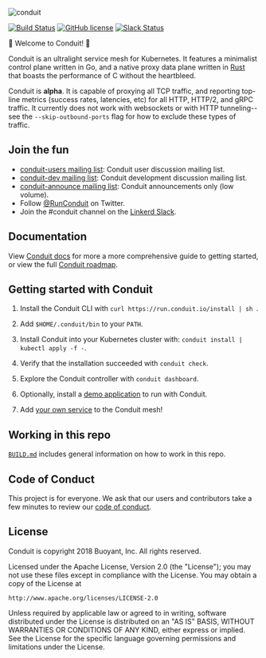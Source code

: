 ![conduit][logo]

[![Build Status][ci-badge]][ci]
[![GitHub license][license-badge]](LICENSE)
[![Slack Status][slack-badge]][slack]

:balloon: Welcome to Conduit! :wave:

Conduit is an ultralight service mesh for Kubernetes. It features a minimalist
control plane written in Go, and a native proxy data plane written in
[Rust][rust] that boasts the performance of C without the heartbleed.

Conduit is **alpha**. It is capable of proxying all TCP traffic, and reporting
top-line metrics (success rates, latencies, etc) for all HTTP, HTTP/2, and gRPC traffic.
It currently does not work with websockets or with HTTP tunneling--see the
`--skip-outbound-ports` flag for how to exclude these types of traffic.

## Join the fun

* [conduit-users mailing list][conduit-users]: Conduit user discussion mailing list.
* [conduit-dev mailing list][conduit-dev]: Conduit development discussion mailing list.
* [conduit-announce mailing list][conduit-announce]: Conduit announcements only (low volume).
* Follow [@RunConduit][twitter] on Twitter.
* Join the #conduit channel on the [Linkerd Slack][slack].

## Documentation

View [Conduit docs][conduit-docs] for more a more comprehensive guide to
getting started, or view the full [Conduit roadmap][roadmap].

## Getting started with Conduit

1. Install the Conduit CLI with `curl https://run.conduit.io/install | sh `.

2. Add `$HOME/.conduit/bin` to your `PATH`.

3. Install Conduit into your Kubernetes cluster with:
  `conduit install | kubectl apply -f -`.

4. Verify that the installation succeeded with `conduit check`.

5. Explore the Conduit controller with `conduit dashboard`.

6. Optionally, install a [demo application][conduit-demo] to run with Conduit.

7. Add [your own service][conduit-inject] to the Conduit mesh!

## Working in this repo ##

[`BUILD.md`](BUILD.md) includes general information on how to work in this repo.


## Code of Conduct

This project is for everyone. We ask that our users and contributors take a few
minutes to review our [code of conduct][coc].


## License

Conduit is copyright 2018 Buoyant, Inc. All rights reserved.

Licensed under the Apache License, Version 2.0 (the "License"); you may not use
these files except in compliance with the License. You may obtain a copy of the
License at

    http://www.apache.org/licenses/LICENSE-2.0

Unless required by applicable law or agreed to in writing, software distributed
under the License is distributed on an "AS IS" BASIS, WITHOUT WARRANTIES OR
CONDITIONS OF ANY KIND, either express or implied. See the License for the
specific language governing permissions and limitations under the License.

<!-- refs -->
[ci]: https://travis-ci.org/runconduit/conduit
[ci-badge]: https://travis-ci.org/runconduit/conduit.svg?branch=master
[coc]: https://github.com/linkerd/linkerd/wiki/Linkerd-code-of-conduct
[conduit-announce]: https://groups.google.com/forum/#!forum/conduit-announce
[conduit-demo]: https://conduit.io/getting-started/#install-the-demo-app
[conduit-dev]: https://groups.google.com/forum/#!forum/conduit-dev
[conduit-inject]: https://conduit.io/adding-your-service/
[conduit-docs]: https://conduit.io/docs/
[conduit-users]: https://groups.google.com/forum/#!forum/conduit-users
<!-- [examples]: https://github.com/runconduit/conduit-examples -->
[license-badge]: https://img.shields.io/github/license/linkerd/linkerd.svg
[logo]: https://user-images.githubusercontent.com/240738/33589722-649152de-d92f-11e7-843a-b078ac889a39.png
[roadmap]: https://conduit.io/roadmap
[releases]: https://github.com/runconduit/conduit/releases
[rust]: https://www.rust-lang.org/
[slack-badge]: http://slack.linkerd.io/badge.svg
[slack]: http://slack.linkerd.io
[twitter]: https://twitter.com/runconduit/
